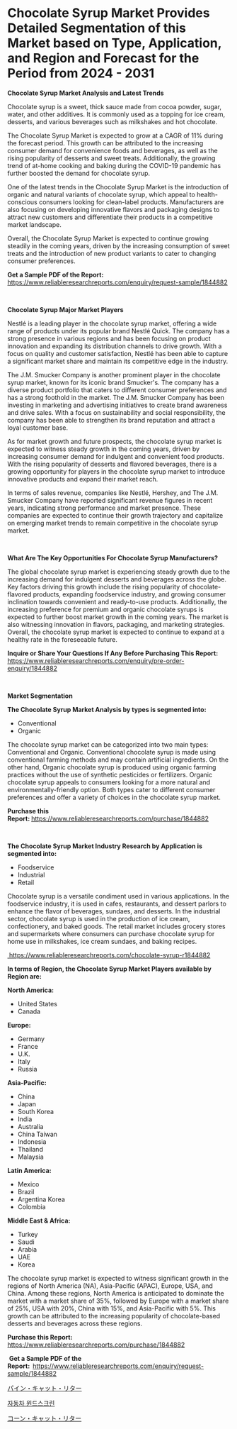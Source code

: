 <p><h1>Chocolate Syrup Market Provides Detailed Segmentation of this Market based on Type, Application, and Region and Forecast for the Period from 2024 - 2031</h1></p><p><strong>Chocolate Syrup Market Analysis and Latest Trends</strong></p>
<p><p>Chocolate syrup is a sweet, thick sauce made from cocoa powder, sugar, water, and other additives. It is commonly used as a topping for ice cream, desserts, and various beverages such as milkshakes and hot chocolate.</p><p>The Chocolate Syrup Market is expected to grow at a CAGR of 11% during the forecast period. This growth can be attributed to the increasing consumer demand for convenience foods and beverages, as well as the rising popularity of desserts and sweet treats. Additionally, the growing trend of at-home cooking and baking during the COVID-19 pandemic has further boosted the demand for chocolate syrup.</p><p>One of the latest trends in the Chocolate Syrup Market is the introduction of organic and natural variants of chocolate syrup, which appeal to health-conscious consumers looking for clean-label products. Manufacturers are also focusing on developing innovative flavors and packaging designs to attract new customers and differentiate their products in a competitive market landscape.</p><p>Overall, the Chocolate Syrup Market is expected to continue growing steadily in the coming years, driven by the increasing consumption of sweet treats and the introduction of new product variants to cater to changing consumer preferences.</p></p>
<p><strong>Get a Sample PDF of the Report:&nbsp;</strong> <a href="https://www.reliableresearchreports.com/enquiry/request-sample/1844882">https://www.reliableresearchreports.com/enquiry/request-sample/1844882</a></p>
<p>&nbsp;</p>
<p><strong>Chocolate Syrup Major Market Players</strong></p>
<p><p>Nestlé is a leading player in the chocolate syrup market, offering a wide range of products under its popular brand Nestlé Quick. The company has a strong presence in various regions and has been focusing on product innovation and expanding its distribution channels to drive growth. With a focus on quality and customer satisfaction, Nestlé has been able to capture a significant market share and maintain its competitive edge in the industry.</p><p>The J.M. Smucker Company is another prominent player in the chocolate syrup market, known for its iconic brand Smucker's. The company has a diverse product portfolio that caters to different consumer preferences and has a strong foothold in the market. The J.M. Smucker Company has been investing in marketing and advertising initiatives to create brand awareness and drive sales. With a focus on sustainability and social responsibility, the company has been able to strengthen its brand reputation and attract a loyal customer base.</p><p>As for market growth and future prospects, the chocolate syrup market is expected to witness steady growth in the coming years, driven by increasing consumer demand for indulgent and convenient food products. With the rising popularity of desserts and flavored beverages, there is a growing opportunity for players in the chocolate syrup market to introduce innovative products and expand their market reach.</p><p>In terms of sales revenue, companies like Nestlé, Hershey, and The J.M. Smucker Company have reported significant revenue figures in recent years, indicating strong performance and market presence. These companies are expected to continue their growth trajectory and capitalize on emerging market trends to remain competitive in the chocolate syrup market.</p></p>
<p>&nbsp;</p>
<p><strong>What Are The Key Opportunities For Chocolate Syrup Manufacturers?</strong></p>
<p><p>The global chocolate syrup market is experiencing steady growth due to the increasing demand for indulgent desserts and beverages across the globe. Key factors driving this growth include the rising popularity of chocolate-flavored products, expanding foodservice industry, and growing consumer inclination towards convenient and ready-to-use products. Additionally, the increasing preference for premium and organic chocolate syrups is expected to further boost market growth in the coming years. The market is also witnessing innovation in flavors, packaging, and marketing strategies. Overall, the chocolate syrup market is expected to continue to expand at a healthy rate in the foreseeable future.</p></p>
<p><strong>Inquire or Share Your Questions If Any Before Purchasing This Report:</strong> <a href="https://www.reliableresearchreports.com/enquiry/pre-order-enquiry/1844882">https://www.reliableresearchreports.com/enquiry/pre-order-enquiry/1844882</a></p>
<p>&nbsp;</p>
<p><strong>Market Segmentation</strong></p>
<p><strong>The Chocolate Syrup Market Analysis by types is segmented into:</strong></p>
<p><ul><li>Conventional</li><li>Organic</li></ul></p>
<p><p>The chocolate syrup market can be categorized into two main types: Conventional and Organic. Conventional chocolate syrup is made using conventional farming methods and may contain artificial ingredients. On the other hand, Organic chocolate syrup is produced using organic farming practices without the use of synthetic pesticides or fertilizers. Organic chocolate syrup appeals to consumers looking for a more natural and environmentally-friendly option. Both types cater to different consumer preferences and offer a variety of choices in the chocolate syrup market.</p></p>
<p><strong>Purchase this Report:&nbsp;</strong><a href="https://www.reliableresearchreports.com/purchase/1844882">https://www.reliableresearchreports.com/purchase/1844882</a></p>
<p>&nbsp;</p>
<p><strong>The Chocolate Syrup Market Industry Research by Application is segmented into:</strong></p>
<p><ul><li>Foodservice</li><li>Industrial</li><li>Retail</li></ul></p>
<p><p>Chocolate syrup is a versatile condiment used in various applications. In the foodservice industry, it is used in cafes, restaurants, and dessert parlors to enhance the flavor of beverages, sundaes, and desserts. In the industrial sector, chocolate syrup is used in the production of ice cream, confectionery, and baked goods. The retail market includes grocery stores and supermarkets where consumers can purchase chocolate syrup for home use in milkshakes, ice cream sundaes, and baking recipes.</p></p>
<p><a href="https://www.reliableresearchreports.com/chocolate-syrup-r1844882">&nbsp;https://www.reliableresearchreports.com/chocolate-syrup-r1844882</a></p>
<p><strong>In terms of Region, the Chocolate Syrup Market Players available by Region are:</strong></p>
<p>
    <p> <strong> North America: </strong>
        <ul>
            <li>United States</li>
            <li>Canada</li>
        </ul>
        </p> 
    <p> <strong> Europe: </strong>
        <ul>
            <li>Germany</li>
            <li>France</li>
            <li>U.K.</li>
            <li>Italy</li>
            <li>Russia</li>
        </ul>
        </p> 
    <p> <strong> Asia-Pacific: </strong>
        <ul>
            <li>China</li>
            <li>Japan</li>
            <li>South Korea</li>
            <li>India</li>
            <li>Australia</li>
            <li>China Taiwan</li>
            <li>Indonesia</li>
            <li>Thailand</li>
            <li>Malaysia</li>
        </ul>
        </p> 
    <p> <strong> Latin America: </strong>
        <ul>
            <li>Mexico</li>
            <li>Brazil</li>
            <li>Argentina Korea</li>
            <li>Colombia</li>
        </ul>
        </p> 
    <p> <strong> Middle East & Africa: </strong>
        <ul>
            <li>Turkey</li>
            <li>Saudi</li>
            <li>Arabia</li>
            <li>UAE</li>
            <li>Korea</li>
        </ul>
    </p>
    </p>
<p><p>The chocolate syrup market is expected to witness significant growth in the regions of North America (NA), Asia-Pacific (APAC), Europe, USA, and China. Among these regions, North America is anticipated to dominate the market with a market share of 35%, followed by Europe with a market share of 25%, USA with 20%, China with 15%, and Asia-Pacific with 5%. This growth can be attributed to the increasing popularity of chocolate-based desserts and beverages across these regions.</p></p>
<p><strong>Purchase this Report: </strong><a href="https://www.reliableresearchreports.com/purchase/1844882">https://www.reliableresearchreports.com/purchase/1844882</a></p>
<p>&nbsp;<strong>Get a Sample PDF of the Report:&nbsp;&nbsp;</strong><a href="https://www.reliableresearchreports.com/enquiry/request-sample/1844882">https://www.reliableresearchreports.com/enquiry/request-sample/1844882</a></p>
<p><strong></strong></p>
<p><p><a href="https://github.com/JacksonWiza1924/Market-Research-Report-List-1/blob/main/601025218957.md">パイン・キャット・リター</a></p><p><a href="https://github.com/RichardLueilwitz787/Market-Research-Report-List-1/blob/main/901661517721.md">자동차 윈드스크린</a></p><p><a href="https://github.com/Calvi3ynJerde867/Market-Research-Report-List-1/blob/main/261411418956.md">コーン・キャット・リター</a></p></p>
